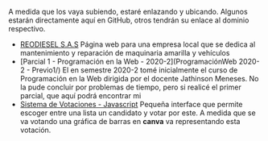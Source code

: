 A medida que los vaya subiendo, estaré enlazando y ubicando. Algunos estarán directamente aquí en GitHub, otros tendrán su enlace al dominio respectivo.

- [REODIESEL S.A.S](https://www.reodiesel.com) Página web para una empresa local que se dedica al mantenimiento y reparación de maquinaria amarilla y vehículos
- [Parcial 1 - Programación en la Web - 2020-2](ProgramaciónWeb 2020-2 - Previo1/) El en semestre 2020-2 tomé inicialmente el curso de Programación en la Web dirigida por el docente Jathinson Meneses. No la pude concluir por problemas de tiempo, pero si realicé el primer parcial, que aquí podrá encontrar mi
- [Sistema de Votaciones - Javascript](SistemaVotaciones01/) Pequeña interface que permite escoger entre una lista un candidato y votar por este. A medida que se va votando una gráfica de barras en __canva__ va representando esta votación.
